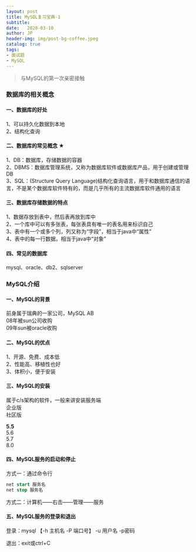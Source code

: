 ```yaml
---
layout: post
title: MySQL复习宝典-1
subtitle:   
date:   2020-03-10
author: JP
header-img: img/post-bg-coffee.jpeg
catalog: true
tags:
- 面试题
- MySQL
---
```


> 与MySQL的第一次亲密接触

### 数据库的相关概念

#### 一、数据库的好处

1、可以持久化数据到本地<br/>
2、结构化查询

#### 二、数据库的常见概念 ★
1、DB：数据库，存储数据的容器<br/>
2、DBMS：数据库管理系统，又称为数据库软件或数据库产品，用于创建或管理DB<br/>
3、SQL：(Structure Query Language)结构化查询语言，用于和数据库通信的语言，不是某个数据库软件特有的，而是几乎所有的主流数据库软件通用的语言

#### 三、数据库存储数据的特点
1、数据存放到表中，然后表再放到库中<br/>
2、一个库中可以有多张表，每张表具有唯一的表名用来标识自己<br/>
3、表中有一个或多个列，列又称为“字段”，相当于java中“属性”<br/>
4、表中的每一行数据，相当于java中“对象”

#### 四、常见的数据库
mysql、oracle、db2、sqlserver

### MySQL介绍

#### 一、MySQL的背景
前身属于瑞典的一家公司，MySQL AB<br/>
08年被sun公司收购<br/>
09年sun被oracle收购<br/>

#### 二、MySQL的优点
1、开源、免费、成本低<br/>
2、性能高、移植性也好<br/>
3、体积小，便于安装

#### 三、MySQL的安装
属于c/s架构的软件，一般来讲安装服务端<br/>
企业版<br/>
社区版

**5.5**<br>
5.6<br>
5.7<br>
8.0

#### 四、MySQL服务的启动和停止
方式一：通过命令行

```sql
net start 服务名
net stop 服务名
```

方式二：计算机——右击——管理——服务

#### 五、MySQL服务的登录和退出

登录：mysql 【-h 主机名 -P 端口号】 -u 用户名 -p密码	

退出：exit或ctrl+C
